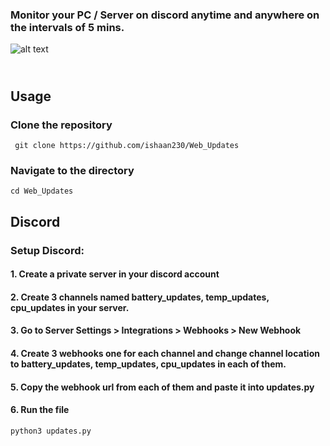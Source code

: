 
### Monitor your PC / Server on discord anytime and anywhere on the intervals of 5 mins.
![alt text](https://www.shutterstock.com/shutterstock/videos/1077996398/thumb/7.jpg?ip=x480)

## <br> Usage

### Clone the repository
``` git clone https://github.com/ishaan230/Web_Updates```

### Navigate to the directory
``` cd Web_Updates ```

## Discord 
### Setup Discord:

#### 1. Create a private server in your discord account

#### 2. Create 3 channels named battery_updates, temp_updates, cpu_updates in your server.

#### 3. Go to Server Settings > Integrations > Webhooks > New Webhook

#### 4. Create 3 webhooks one for each channel and change channel location to battery_updates, temp_updates, cpu_updates in each of them.

#### 5. Copy the webhook url from each of them and paste it into updates.py

#### 6. Run the file
```python3 updates.py```
